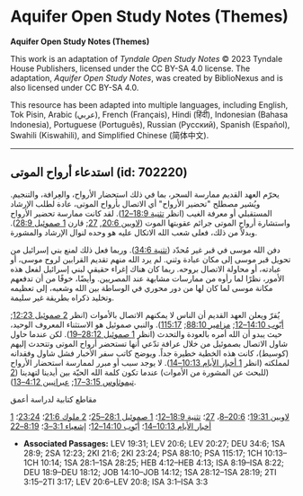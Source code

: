 # Aquifer Open Study Notes (Themes)

**Aquifer Open Study Notes (Themes)**

This work is an adaptation of *Tyndale Open Study Notes* © 2023 Tyndale House Publishers, licensed under the CC BY\-SA 4\.0 license. The adaptation, *Aquifer Open Study Notes*, was created by BiblioNexus and is also licensed under CC BY\-SA 4\.0\.

This resource has been adapted into multiple languages, including English, Tok Pisin, Arabic (عربي), French (Français), Hindi (हिंदी), Indonesian (Bahasa Indonesia), Portuguese (Português), Russian (Русский), Spanish (Español), Swahili (Kiswahili), and Simplified Chinese (简体中文).



--------------------------------

## استدعاء أرواح الموتى (id: 702220)

يحرّم العهد القديم ممارسة السحر، بما في ذلك استحضار الأرواح، والعِرافة، والتنجيم. ويُشير مصطلح "تحضير الأرواح" أي الاتصال بأرواح الموتى، عادة لطلب الإرشاد المستقبلي أو معرفة الغيب (انظر [تثنية 18:9–12](https://ref.ly/Deut18:9-Deut18:12)). لقد كانت ممارسة تحضير الأرواح واستشارة أرواح الموتى جرائم عقوبتها الموت ([لاويين 20:6](https://ref.ly/Lev20:6), [27](https://ref.ly/Lev20:27); قارن [1 صموئيل 28:9](https://ref.ly/1Sam28:9)). وبدلاً من ذلك، فعلى شعب الله الاتكال عليه هو وحده لنوال الإرشاد والمشورة.

دفن الله موسى في قبر غير مُحدّد ([تثنية 34:6](https://ref.ly/Deut34:6)). وربما فعل ذلك لمنع بني إسرائيل من تحويل قبر موسى إلى مكان عبادة وثني. لم يرد الله منهم تقديم القرابين لروح موسى، أو عبادته، أو محاولة الاتصال بروحه. ربما كان هناك إغراء حقيقي لبني إسرائيل لفعل هذه الأمور، نظرًا لما رأوه من ممارسات مشابهة عند المصريين. وأيضًا، خوفًا من أن تدفعهم مكانة موسى لما كان لها من دور محوري في الوساطة بين الله وشعبه، إلى تعظيمه وتخليد ذكراه بطريقة غير سليمة.

يُقرّ ويعلن العهد القديم أن الناس لا يمكنهم الاتصال بالأموات (انظر [2 صموئيل 12:23](https://ref.ly/2Sam12:23); [أيّوب 14:10–12](https://ref.ly/Job14:10-Job14:12); [مزامير 88:10](https://ref.ly/Ps88:10); [115:17](https://ref.ly/Ps115:17)). والنبي صموئيل هو الاستثناء المعروف الوحيد، حيث يبدو أن الله أمره بالعودة والتحدث (انظر [1 صموئيل 28:12–19](https://ref.ly/1Sam28:12-1Sam28:19)). لكن عندما حاول شاول الاتصال بصموئيل من خلال عرافة تدّعي أنها تستحضر أرواح الموتى وتتحدث إليهم (كوسيط)، كانت هذه الخطية خطيرة جداً. ويوضح كاتب سفر الأخبار فشل شاول وفقدانه لمملكته (انظر [1 أخبار الأيام 10:13–14](https://ref.ly/1Chr10:13-1Chr10:14)). لا يوجد سبب أو مبرر لممارسة استحضار الأرواح (للبحث عن المشورة من الأموات) عندما تكون كلمة الله الحيّة بين أيدينا لتهدينا ([2 تيموثاوس 3:15–17](https://ref.ly/2Tim3:15-2Tim3:17); [عبرانيين 4:12–13](https://ref.ly/Heb4:12-Heb4:13)).

مقاطع كتابية لدراسة أعمق

[لاويين 19:31](https://ref.ly/Lev19:31)؛ [20:6–8](https://ref.ly/Lev20:6-Lev20:8)، [27](https://ref.ly/Lev20:27)؛ [تثنية 18:9–12](https://ref.ly/Deut18:9-Deut18:12)؛ [1 صموئيل 28:1–25](https://ref.ly/1Sam28:1-1Sam28:25)؛ [2 ملوك 21:6](https://ref.ly/2Kgs21:6)؛ [23:24](https://ref.ly/2Kgs23:24)؛ [1 أخبار الأيام 10:13–14](https://ref.ly/1Chr10:13-1Chr10:14)؛ [أيّوب 14:10–12](https://ref.ly/Job14:10-Job14:12)؛ [إشعياء 3:1–3](https://ref.ly/Isa3:1-Isa3:3)؛ [8:19–22](https://ref.ly/Isa8:19-Isa8:22)

* **Associated Passages:** LEV 19:31; LEV 20:6; LEV 20:27; DEU 34:6; 1SA 28:9; 2SA 12:23; 2KI 21:6; 2KI 23:24; PSA 88:10; PSA 115:17; 1CH 10:13–1CH 10:14; 1SA 28:1–1SA 28:25; HEB 4:12–HEB 4:13; ISA 8:19–ISA 8:22; DEU 18:9–DEU 18:12; JOB 14:10–JOB 14:12; 1SA 28:12–1SA 28:19; 2TI 3:15–2TI 3:17; LEV 20:6–LEV 20:8; ISA 3:1–ISA 3:3


